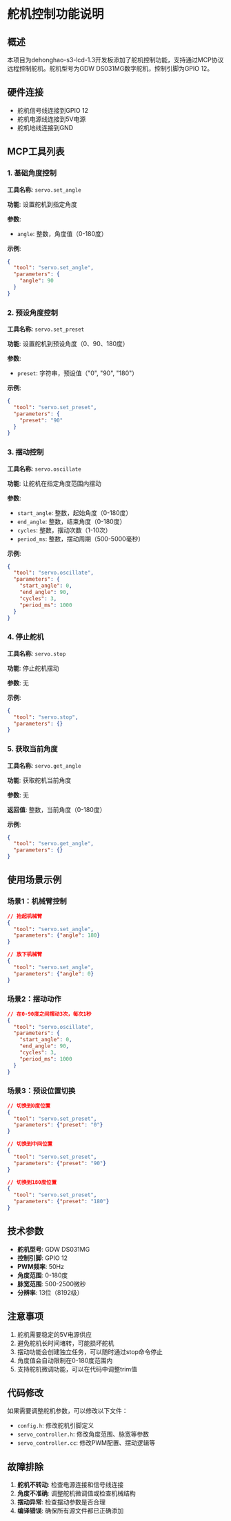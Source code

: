 # 舵机控制功能说明

## 概述

本项目为dehonghao-s3-lcd-1.3开发板添加了舵机控制功能，支持通过MCP协议远程控制舵机。舵机型号为GDW DS031MG数字舵机，控制引脚为GPIO 12。

## 硬件连接

- 舵机信号线连接到GPIO 12
- 舵机电源线连接到5V电源
- 舵机地线连接到GND

## MCP工具列表

### 1. 基础角度控制

**工具名称**: `servo.set_angle`

**功能**: 设置舵机到指定角度

**参数**:
- `angle`: 整数，角度值（0-180度）

**示例**:
```json
{
  "tool": "servo.set_angle",
  "parameters": {
    "angle": 90
  }
}
```

### 2. 预设角度控制

**工具名称**: `servo.set_preset`

**功能**: 设置舵机到预设角度（0、90、180度）

**参数**:
- `preset`: 字符串，预设值（"0", "90", "180"）

**示例**:
```json
{
  "tool": "servo.set_preset",
  "parameters": {
    "preset": "90"
  }
}
```

### 3. 摆动控制

**工具名称**: `servo.oscillate`

**功能**: 让舵机在指定角度范围内摆动

**参数**:
- `start_angle`: 整数，起始角度（0-180度）
- `end_angle`: 整数，结束角度（0-180度）
- `cycles`: 整数，摆动次数（1-10次）
- `period_ms`: 整数，摆动周期（500-5000毫秒）

**示例**:
```json
{
  "tool": "servo.oscillate",
  "parameters": {
    "start_angle": 0,
    "end_angle": 90,
    "cycles": 3,
    "period_ms": 1000
  }
}
```

### 4. 停止舵机

**工具名称**: `servo.stop`

**功能**: 停止舵机摆动

**参数**: 无

**示例**:
```json
{
  "tool": "servo.stop",
  "parameters": {}
}
```

### 5. 获取当前角度

**工具名称**: `servo.get_angle`

**功能**: 获取舵机当前角度

**参数**: 无

**返回值**: 整数，当前角度（0-180度）

**示例**:
```json
{
  "tool": "servo.get_angle",
  "parameters": {}
}
```

## 使用场景示例

### 场景1：机械臂控制
```json
// 抬起机械臂
{
  "tool": "servo.set_angle",
  "parameters": {"angle": 180}
}

// 放下机械臂
{
  "tool": "servo.set_angle", 
  "parameters": {"angle": 0}
}
```

### 场景2：摆动动作
```json
// 在0-90度之间摆动3次，每次1秒
{
  "tool": "servo.oscillate",
  "parameters": {
    "start_angle": 0,
    "end_angle": 90,
    "cycles": 3,
    "period_ms": 1000
  }
}
```

### 场景3：预设位置切换
```json
// 切换到0度位置
{
  "tool": "servo.set_preset",
  "parameters": {"preset": "0"}
}

// 切换到中间位置
{
  "tool": "servo.set_preset",
  "parameters": {"preset": "90"}
}

// 切换到180度位置
{
  "tool": "servo.set_preset",
  "parameters": {"preset": "180"}
}
```

## 技术参数

- **舵机型号**: GDW DS031MG
- **控制引脚**: GPIO 12
- **PWM频率**: 50Hz
- **角度范围**: 0-180度
- **脉宽范围**: 500-2500微秒
- **分辨率**: 13位（8192级）

## 注意事项

1. 舵机需要稳定的5V电源供应
2. 避免舵机长时间堵转，可能损坏舵机
3. 摆动功能会创建独立任务，可以随时通过stop命令停止
4. 角度值会自动限制在0-180度范围内
5. 支持舵机微调功能，可以在代码中调整trim值

## 代码修改

如果需要调整舵机参数，可以修改以下文件：

- `config.h`: 修改舵机引脚定义
- `servo_controller.h`: 修改角度范围、脉宽等参数
- `servo_controller.cc`: 修改PWM配置、摆动逻辑等

## 故障排除

1. **舵机不转动**: 检查电源连接和信号线连接
2. **角度不准确**: 调整舵机微调值或检查机械结构
3. **摆动异常**: 检查摆动参数是否合理
4. **编译错误**: 确保所有源文件都已正确添加 